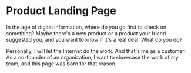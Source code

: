 # Product Landing Page 
In the age of digital information, where do you go first to check on something? Maybe there's a new product or a product your friend suggested you, and you want to know if it's a real deal. What do you do? 

Personally, I will let the Internet do the work. And that's me as a customer. As a co-founder of an organization, I want to showcase the work of my team, and this page was born for that reason.